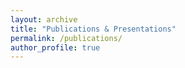 ```yaml
---
layout: archive
title: "Publications & Presentations"
permalink: /publications/
author_profile: true
---
```




